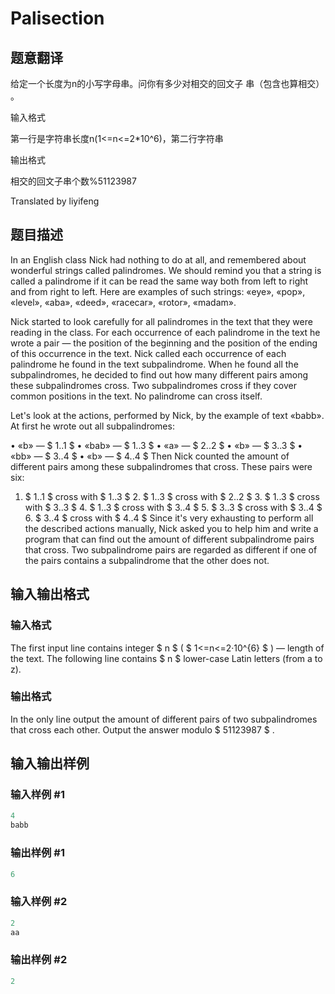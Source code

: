 # Palisection

## 题意翻译

给定一个长度为n的小写字母串。问你有多少对相交的回文子 串（包含也算相交） 。

输入格式

第一行是字符串长度n(1<=n<=2*10^6)，第二行字符串

输出格式

相交的回文子串个数%51123987

Translated by liyifeng

## 题目描述

In an English class Nick had nothing to do at all, and remembered about wonderful strings called palindromes. We should remind you that a string is called a palindrome if it can be read the same way both from left to right and from right to left. Here are examples of such strings: «eye», «pop», «level», «aba», «deed», «racecar», «rotor», «madam».

Nick started to look carefully for all palindromes in the text that they were reading in the class. For each occurrence of each palindrome in the text he wrote a pair — the position of the beginning and the position of the ending of this occurrence in the text. Nick called each occurrence of each palindrome he found in the text subpalindrome. When he found all the subpalindromes, he decided to find out how many different pairs among these subpalindromes cross. Two subpalindromes cross if they cover common positions in the text. No palindrome can cross itself.

Let's look at the actions, performed by Nick, by the example of text «babb». At first he wrote out all subpalindromes:

• «b» — $ 1..1 $ • «bab» — $ 1..3 $ • «a» — $ 2..2 $ • «b» — $ 3..3 $ • «bb» — $ 3..4 $ • «b» — $ 4..4 $ Then Nick counted the amount of different pairs among these subpalindromes that cross. These pairs were six:

1. $ 1..1 $ cross with $ 1..3 $ 2. $ 1..3 $ cross with $ 2..2 $ 3. $ 1..3 $ cross with $ 3..3 $ 4. $ 1..3 $ cross with $ 3..4 $ 5. $ 3..3 $ cross with $ 3..4 $ 6. $ 3..4 $ cross with $ 4..4 $ Since it's very exhausting to perform all the described actions manually, Nick asked you to help him and write a program that can find out the amount of different subpalindrome pairs that cross. Two subpalindrome pairs are regarded as different if one of the pairs contains a subpalindrome that the other does not.

## 输入输出格式

### 输入格式

The first input line contains integer $ n $ ( $ 1<=n<=2·10^{6} $ ) — length of the text. The following line contains $ n $ lower-case Latin letters (from a to z).

### 输出格式

In the only line output the amount of different pairs of two subpalindromes that cross each other. Output the answer modulo $ 51123987 $ .

## 输入输出样例

### 输入样例 #1

```cpp
4
babb

```
### 输出样例 #1

```cpp
6

```
### 输入样例 #2

```cpp
2
aa

```
### 输出样例 #2

```cpp
2

```
